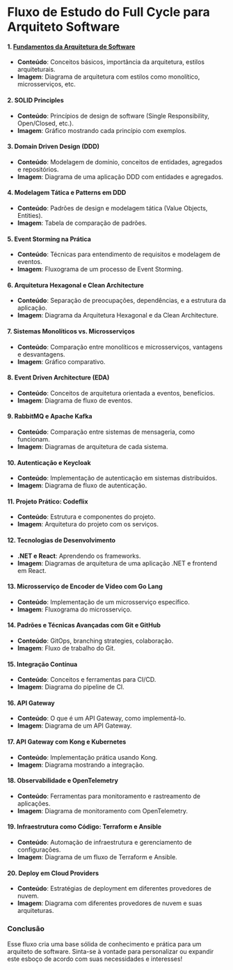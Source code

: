 # Fluxo de Estudo do Full Cycle para Arquiteto Software

#### 1. **[Fundamentos da Arquitetura de Software](https://github.com/daniloopinheiro/fullcycle-arquiteto-software/blob/main/FundamentosArquiteturaSoftware.md)**
   - **Conteúdo**: Conceitos básicos, importância da arquitetura, estilos arquiteturais.
   - **Imagem**: Diagrama de arquitetura com estilos como monolítico, microsserviços, etc.

#### 2. **SOLID Principles**
   - **Conteúdo**: Princípios de design de software (Single Responsibility, Open/Closed, etc.).
   - **Imagem**: Gráfico mostrando cada princípio com exemplos.

#### 3. **Domain Driven Design (DDD)**
   - **Conteúdo**: Modelagem de domínio, conceitos de entidades, agregados e repositórios.
   - **Imagem**: Diagrama de uma aplicação DDD com entidades e agregados.

#### 4. **Modelagem Tática e Patterns em DDD**
   - **Conteúdo**: Padrões de design e modelagem tática (Value Objects, Entities).
   - **Imagem**: Tabela de comparação de padrões.

#### 5. **Event Storming na Prática**
   - **Conteúdo**: Técnicas para entendimento de requisitos e modelagem de eventos.
   - **Imagem**: Fluxograma de um processo de Event Storming.

#### 6. **Arquitetura Hexagonal e Clean Architecture**
   - **Conteúdo**: Separação de preocupações, dependências, e a estrutura da aplicação.
   - **Imagem**: Diagrama da Arquitetura Hexagonal e da Clean Architecture.

#### 7. **Sistemas Monolíticos vs. Microsserviços**
   - **Conteúdo**: Comparação entre monolíticos e microsserviços, vantagens e desvantagens.
   - **Imagem**: Gráfico comparativo.

#### 8. **Event Driven Architecture (EDA)**
   - **Conteúdo**: Conceitos de arquitetura orientada a eventos, benefícios.
   - **Imagem**: Diagrama de fluxo de eventos.

#### 9. **RabbitMQ e Apache Kafka**
   - **Conteúdo**: Comparação entre sistemas de mensageria, como funcionam.
   - **Imagem**: Diagramas de arquitetura de cada sistema.

#### 10. **Autenticação e Keycloak**
   - **Conteúdo**: Implementação de autenticação em sistemas distribuídos.
   - **Imagem**: Diagrama de fluxo de autenticação.

#### 11. **Projeto Prático: Codeflix**
   - **Conteúdo**: Estrutura e componentes do projeto.
   - **Imagem**: Arquitetura do projeto com os serviços.

#### 12. **Tecnologias de Desenvolvimento**
   - **.NET e React**: Aprendendo os frameworks.
   - **Imagem**: Diagramas de arquitetura de uma aplicação .NET e frontend em React.

#### 13. **Microsserviço de Encoder de Vídeo com Go Lang**
   - **Conteúdo**: Implementação de um microsserviço específico.
   - **Imagem**: Fluxograma do microsserviço.

#### 14. **Padrões e Técnicas Avançadas com Git e GitHub**
   - **Conteúdo**: GitOps, branching strategies, colaboração.
   - **Imagem**: Fluxo de trabalho do Git.

#### 15. **Integração Contínua**
   - **Conteúdo**: Conceitos e ferramentas para CI/CD.
   - **Imagem**: Diagrama do pipeline de CI.

#### 16. **API Gateway**
   - **Conteúdo**: O que é um API Gateway, como implementá-lo.
   - **Imagem**: Diagrama de um API Gateway.

#### 17. **API Gateway com Kong e Kubernetes**
   - **Conteúdo**: Implementação prática usando Kong.
   - **Imagem**: Diagrama mostrando a integração.

#### 18. **Observabilidade e OpenTelemetry**
   - **Conteúdo**: Ferramentas para monitoramento e rastreamento de aplicações.
   - **Imagem**: Diagrama de monitoramento com OpenTelemetry.

#### 19. **Infraestrutura como Código: Terraform e Ansible**
   - **Conteúdo**: Automação de infraestrutura e gerenciamento de configurações.
   - **Imagem**: Diagrama de um fluxo de Terraform e Ansible.

#### 20. **Deploy em Cloud Providers**
   - **Conteúdo**: Estratégias de deployment em diferentes provedores de nuvem.
   - **Imagem**: Diagrama com diferentes provedores de nuvem e suas arquiteturas.

### Conclusão
Esse fluxo cria uma base sólida de conhecimento e prática para um arquiteto de software. Sinta-se à vontade para personalizar ou expandir este esboço de acordo com suas necessidades e interesses!
